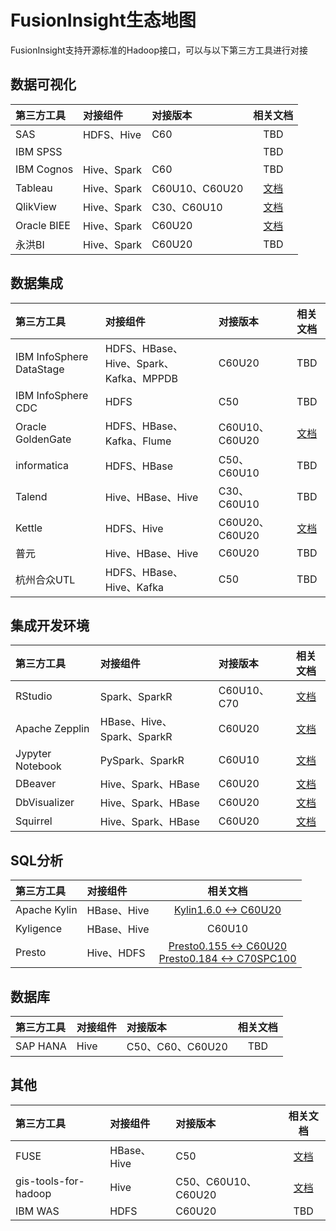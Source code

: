 <!-- ex_nonav -->

# FusionInsight生态地图

FusionInsight支持开源标准的Hadoop接口，可以与以下第三方工具进行对接

## 数据可视化

| 第三方工具  | 对接组件    | 对接版本                 |                             相关文档                              |
|:------------|:------------|:-------------------------|:-----------------------------------------------------------------:|
| SAS         | HDFS、Hive  | C60                      |                                TBD                                |
| IBM SPSS    |             |                          |                                TBD                                |
| IBM Cognos  | Hive、Spark | C60                      |                                TBD                                |
| Tableau     | Hive、Spark | C60U10、C60U20 | [文档](Business_Intelligence/Using_Tableau_with_FusionInsight.md) |
| QlikView    | Hive、Spark | C30、C60U10              | [文档](Business_Intelligence/Using_QlikView_with_FusionInsight.md) |
| Oracle BIEE | Hive、Spark | C60U20                   | [文档](Business_Intelligence/Using_Oracle_BIEE_with_FusionInsight.md) |
| 永洪BI      | Hive、Spark | C60U20                   |                                TBD                                |

## 数据集成

| 第三方工具               | 对接组件                               | 对接版本       |                                相关文档                                |
|:-------------------------|:---------------------------------------|:---------------|:----------------------------------------------------------------------:|
| IBM InfoSphere DataStage | HDFS、HBase、Hive、Spark、Kafka、MPPDB | C60U20         |                                  TBD                                   |
| IBM InfoSphere CDC       | HDFS                                   | C50            |                                  TBD                                   |
| Oracle GoldenGate        | HDFS、HBase、Kafka、Flume              | C60U10、C60U20 | [文档](Data_Integration/Using_Oracle_GoldenGate_with_FusionInsight.md) |
| informatica              | HDFS、HBase                            | C50、C60U10    |                                  TBD                                   |
| Talend                   | Hive、HBase、Hive                      | C30、C60U10    |                                  TBD                                   |
| Kettle                   | HDFS、Hive                             | C60U20、C60U20 |      [文档](Data_Integration/Using_Kettle_with_FusionInsight.md)       |
| 普元                     | Hive、HBase、Hive                      | C60U20         |                                  TBD                                   |
| 杭州合众UTL              | HDFS、HBase、Hive、Kafka               | C50            |                                  TBD                                   |

## 集成开发环境

| 第三方工具       | 对接组件                   | 对接版本    |                                        相关文档                                         |
|:-----------------|:---------------------------|:------------|:---------------------------------------------------------------------------------------:|
| RStudio          | Spark、SparkR              | C60U10、C70 |     [文档](Integrated_Development_Environment/Using_RStudio_with_FusionInsight.md)     |
| Apache Zepplin   | HBase、Hive、Spark、SparkR | C60U20      |   [文档](Integrated_Development_Environment/Using_Zeppelin_with_FusionInsight_HD.md)   |
| Jypyter Notebook | PySpark、SparkR            | C60U10      | [文档](Integrated_Development_Environment/Using_Jupyter_Notebook_with_FusionInsight.md) |
| DBeaver          | Hive、Spark、HBase         | C60U20      |     [文档](Integrated_Development_Environment/Using_DBeaver_with_FusionInsight.md)     |
| DbVisualizer     | Hive、Spark、HBase         | C60U20      |  [文档](Integrated_Development_Environment/Using_DbVisualizer_with_FusionInsight.md)    |
| Squirrel         | Hive、Spark、HBase         | C60U20      |  [文档](Integrated_Development_Environment/Using_Squirrel_with_FusionInsight.md)   |

## SQL分析

| 第三方工具   | 对接组件    |   相关文档       |
|:-------------|:------------|:--------------:|
| Apache Kylin | HBase、Hive | [Kylin1.6.0 <-> C60U20](SQL_Analytics_Engine/Using_Kylin_with_FusionInsight.md) |
| Kyligence    | HBase、Hive |     C60U10        |
| Presto       | Hive、HDFS      | [Presto0.155 <-> C60U20](SQL_Analytics_Engine/Using_Presto0.155_with_FusionInsight_HD_C60U20.md)<BR>[Presto0.184 <-> C70SPC100](SQL_Analytics_Engine/Using_Presto0.184_with_FusionInsight_HD_C70SPC100.md) |

## 数据库

| 第三方工具 | 对接组件 | 对接版本         | 相关文档 |
|:-----------|:---------|:-----------------|:--------:|
| SAP HANA   | Hive     | C50、C60、C60U20 |   TBD    |

## 其他

| 第三方工具           | 对接组件    | 对接版本            |                     相关文档                     |
|:---------------------|:------------|:--------------------|:------------------------------------------------:|
| FUSE                 | HBase、Hive | C50                 |   [文档](Other/Using_FUSE_with_FusionInsight.md) |
| gis-tools-for-hadoop | Hive        | C50、C60U10、C60U20 |   [文档](Other/Using_GIS_Tools_for_Hadoop_with_FusionInsight.md)|
| IBM WAS              | HDFS        | C60U20              |                       TBD                        |
